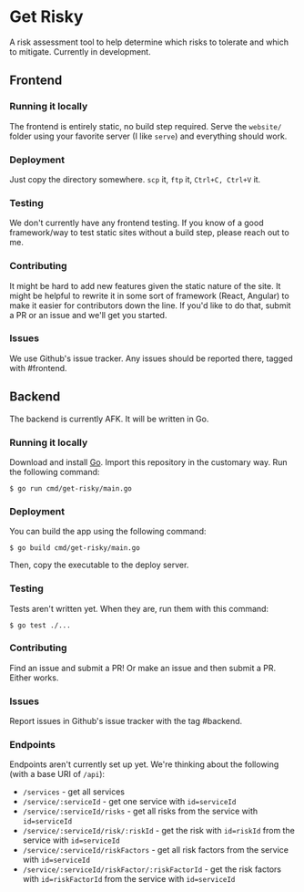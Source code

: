 # Get Risky

A risk assessment tool to help determine which risks to tolerate and which to mitigate. Currently in development.

## Frontend

### Running it locally
The frontend is entirely static, no build step required. Serve the `website/` folder using your favorite server (I like `serve`) and everything should work.

### Deployment
Just copy the directory somewhere. `scp` it, `ftp` it, `Ctrl+C, Ctrl+V` it.

### Testing
We don't currently have any frontend testing. If you know of a good framework/way to test static sites without a build step, please reach out to me.

### Contributing
It might be hard to add new features given the static nature of the site. It might be helpful to rewrite it in some sort of framework (React, Angular) to make it easier for contributors down the line. If you'd like to do that, submit a PR or an issue and we'll get you started.

### Issues
We use Github's issue tracker. Any issues should be reported there, tagged with #frontend.

## Backend

The backend is currently AFK. It will be written in Go.

### Running it locally
Download and install [Go](https://golang.org/). Import this repository in the customary way. Run the following command:

    $ go run cmd/get-risky/main.go

### Deployment
You can build the app using the following command:

    $ go build cmd/get-risky/main.go

Then, copy the executable to the deploy server.

### Testing
Tests aren't written yet. When they are, run them with this command:

    $ go test ./...

### Contributing
Find an issue and submit a PR! Or make an issue and then submit a PR. Either works.

### Issues
Report issues in Github's issue tracker with the tag #backend.

### Endpoints
Endpoints aren't currently set up yet. We're thinking about the following (with a base URI of `/api`):

- `/services` - get all services
- `/service/:serviceId` - get one service with `id=serviceId`
- `/service/:serviceId/risks` - get all risks from the service with `id=serviceId`
- `/service/:serviceId/risk/:riskId` - get the risk with `id=riskId` from the service with `id=serviceId`
- `/service/:serviceId/riskFactors` - get all risk factors from the service with `id=serviceId`
- `/service/:serviceId/riskFactor/:riskFactorId` - get the risk factors with `id=riskFactorId` from the service with `id=serviceId`